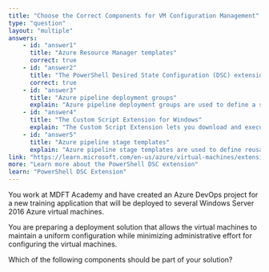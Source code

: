 ```yaml
---
title: "Choose the Correct Components for VM Configuration Management"
type: "question"
layout: "multiple"
answers:
    - id: "answer1"
      title: "Azure Resource Manager templates"
      correct: true
    - id: "answer2"
      title: "The PowerShell Desired State Configuration (DSC) extension for Windows"
      correct: true
    - id: "answer3"
      title: "Azure pipeline deployment groups"
      explain: "Azure pipeline deployment groups are used to define a set of target machines for deployment, but they don't help maintain uniform configurations across VMs or reduce administrative effort in configuring VMs."
    - id: "answer4"
      title: "The Custom Script Extension for Windows"
      explain: "The Custom Script Extension lets you download and execute scripts on Azure VMs, but it's more suitable for one-time configurations or ad-hoc changes rather than maintaining a consistent state across multiple VMs."
    - id: "answer5"
      title: "Azure pipeline stage templates"
      explain: "Azure pipeline stage templates are used to define reusable pipeline stages, but they don't directly help with maintaining uniform VM configurations or reducing VM administrative effort."
link: "https://learn.microsoft.com/en-us/azure/virtual-machines/extensions/dsc-windows"
more: "Learn more about the PowerShell DSC extension"
learn: "PowerShell DSC Extension"
---
```


You work at MDFT Academy and have created an Azure DevOps project for a new training application that will be deployed to several Windows Server 2016 Azure virtual machines.

You are preparing a deployment solution that allows the virtual machines to maintain a uniform configuration while minimizing administrative effort for configuring the virtual machines.

Which of the following components should be part of your solution?

